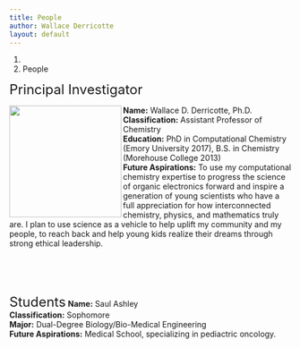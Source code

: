 ```yaml
---
title: People
author: Wallace Derricotte
layout: default
---
```


<ol class="breadcrumb">
  <li><a href="/"><i class="fa fa-home"></i></a></li>
  <li class="active">People</li>
</ol>

<font size="5">Principal Investigator</font>

<img src="{{ site.baseurl }}/images/wallace_derricotte.png" align= "left" style="width:200px;height:200px;"/> 
<b>Name:</b> Wallace D. Derricotte, Ph.D.<br>
<b>Classification:</b> Assistant Professor of Chemistry<br>
<b>Education:</b> PhD in Computational Chemistry (Emory University 2017), B.S. in Chemistry (Morehouse College 2013)<br>
<b>Future Aspirations:</b> To use my computational chemistry expertise to progress the science of organic electronics forward and inspire a generation of young scientists who have a full appreciation for how interconnected chemistry, physics, and mathematics truly are. I plan to use science as a vehicle to help uplift my community and my people, to reach back and help young kids realize their dreams through strong ethical leadership. <br> <br> <br> <br> <br> 

<font size="5">Students</font>
<b>Name:</b> Saul Ashley<br>
<b>Classification:</b> Sophomore <br>
<b>Major:</b> Dual-Degree Biology/Bio-Medical Engineering <br>
<b>Future Aspirations:</b> Medical School, specializing in pediactric oncology. <br> <br> <br> <br> <br>
